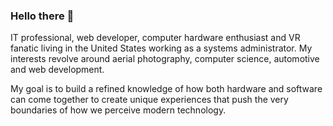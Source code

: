 ### Hello there 👋

IT professional, web developer, computer hardware enthusiast and VR fanatic living in the United States working as a systems administrator. My interests revolve around aerial photography, computer science, automotive and web development.

My goal is to build a refined knowledge of how both hardware and software can come together to create unique experiences that push the very boundaries of how we perceive modern technology.

<!--
**DAGINATSUKO/daginatsuko** is a ✨ _special_ ✨ repository because its `README.md` (this file) appears on your GitHub profile.

Here are some ideas to get you started:

- 🔭 I’m currently working on ...
- 🌱 I’m currently learning ...
- 👯 I’m looking to collaborate on ...
- 🤔 I’m looking for help with ...
- 💬 Ask me about ...
- 📫 How to reach me: ...
- 😄 Pronouns: ...
- ⚡ Fun fact: ...
-->
